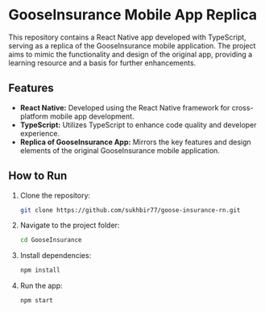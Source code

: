 # GooseInsurance Mobile App Replica

This repository contains a React Native app developed with TypeScript, serving as a replica of the GooseInsurance mobile application. The project aims to mimic the functionality and design of the original app, providing a learning resource and a basis for further enhancements.

## Features

- **React Native:** Developed using the React Native framework for cross-platform mobile app development.
- **TypeScript:** Utilizes TypeScript to enhance code quality and developer experience.
- **Replica of GooseInsurance App:** Mirrors the key features and design elements of the original GooseInsurance mobile application.
  
## How to Run

1. Clone the repository:

   ```bash
   git clone https://github.com/sukhbir77/goose-insurance-rn.git
   ```

2. Navigate to the project folder:
  
   ```bash
   cd GooseInsurance
   ```

3. Install dependencies:
   ```bash
   npm install
   ```

4. Run the app:
   ```bash
   npm start
   ```
